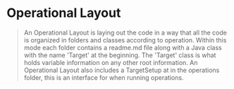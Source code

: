 # Operational Layout
> An Operational Layout is laying out the code in a way that all the code is organized in folders and classes according to operation. Within this mode each folder contains a readme.md file along with a Java class with the name 'Target' at the beginning. The 'Target' class is what holds variable information on any other root information. An Operational Layout also includes a TargetSetup at in the operations folder, this is an interface for when running operations.